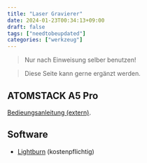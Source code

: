```yaml
---
title: "Laser Gravierer"
date: 2024-01-23T00:34:13+09:00
draft: false
tags: ["needtobeupdated"]
categories: ["werkzeug"]
---
```


> Nur nach Einweisung selber benutzen!

> Diese Seite kann gerne ergänzt werden.


## ATOMSTACK A5 Pro

[Bedieungsanleitung (extern)](https://de.manuals.plus/atomstack/a5-pro-laser-engraver-manual#axzz8I30f8zYX).

## Software

* [Lightburn](https://lightburnsoftware.com/) (kostenpflichtig)